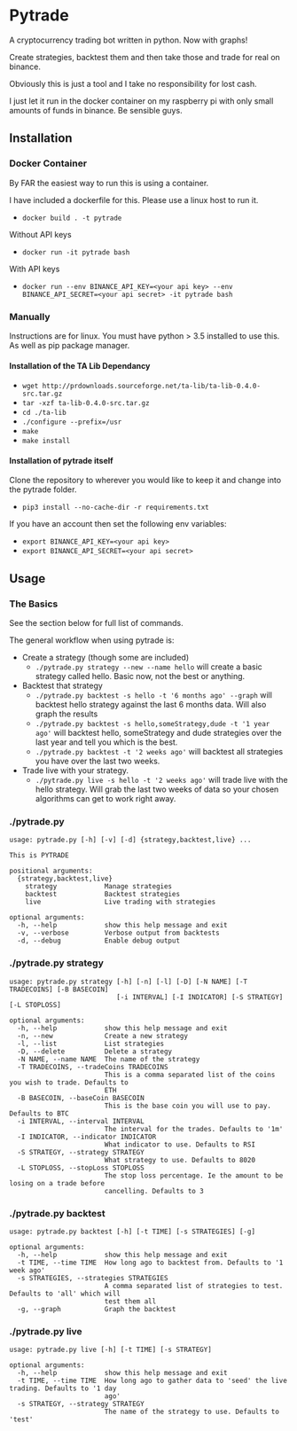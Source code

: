 # Pytrade

A cryptocurrency trading bot written in python. Now with graphs!

Create strategies, backtest them and then take those and trade for real on binance.

Obviously this is just a tool and I take no responsibility for lost cash.

I just let it run in the docker container on my raspberry pi with only small amounts of funds in binance. Be sensible guys.

## Installation

### Docker Container

By FAR the easiest way to run this is using a container.

I have included a dockerfile for this. Please use a linux host to run it.

- `docker build . -t pytrade`

Without API keys
- `docker run -it pytrade bash`

With API keys
- `docker run --env BINANCE_API_KEY=<your api key> --env BINANCE_API_SECRET=<your api secret> -it pytrade bash`

### Manually

Instructions are for linux. You must have python > 3.5 installed to use this. As well as pip package manager.

#### Installation of the TA Lib Dependancy

- `wget http://prdownloads.sourceforge.net/ta-lib/ta-lib-0.4.0-src.tar.gz`
- `tar -xzf ta-lib-0.4.0-src.tar.gz`
- `cd ./ta-lib`
- `./configure --prefix=/usr`
- `make`
- `make install`

#### Installation of pytrade itself

Clone the repository to wherever you would like to keep it and change into the pytrade folder.

- `pip3 install --no-cache-dir -r requirements.txt`

If you have an account then set the following env variables:
- `export BINANCE_API_KEY=<your api key>`
- `export BINANCE_API_SECRET=<your api secret>`


## Usage

### The Basics

See the section below for full list of commands.

The general workflow when using pytrade is:
- Create a strategy (though some are included)
  - `./pytrade.py strategy --new --name hello` will create a basic strategy called hello. Basic now, not the best or anything.
- Backtest that strategy
  - `./pytrade.py backtest -s hello -t '6 months ago' --graph` will backtest hello strategy against the last 6 months data. Will also graph the results
  - `./pytrade.py backtest -s hello,someStrategy,dude -t '1 year ago'` will backtest hello, someStrategy and dude strategies over the last year and tell you which is the best.
  - `./pytrade.py backtest -t '2 weeks ago'` will backtest all strategies you have over the last two weeks.
- Trade live with your strategy.
  - `./pytrade.py live -s hello -t '2 weeks ago'` will trade live with the hello strategy. Will grab the last two weeks of data so your chosen algorithms can get to work right away.

### ./pytrade.py
```
usage: pytrade.py [-h] [-v] [-d] {strategy,backtest,live} ...

This is PYTRADE

positional arguments:
  {strategy,backtest,live}
    strategy            Manage strategies
    backtest            Backtest strategies
    live                Live trading with strategies

optional arguments:
  -h, --help            show this help message and exit
  -v, --verbose         Verbose output from backtests
  -d, --debug           Enable debug output
```

### ./pytrade.py strategy
```
usage: pytrade.py strategy [-h] [-n] [-l] [-D] [-N NAME] [-T TRADECOINS] [-B BASECOIN]
                           [-i INTERVAL] [-I INDICATOR] [-S STRATEGY] [-L STOPLOSS]

optional arguments:
  -h, --help            show this help message and exit
  -n, --new             Create a new strategy
  -l, --list            List strategies
  -D, --delete          Delete a strategy
  -N NAME, --name NAME  The name of the strategy
  -T TRADECOINS, --tradeCoins TRADECOINS
                        This is a comma separated list of the coins you wish to trade. Defaults to
                        ETH
  -B BASECOIN, --baseCoin BASECOIN
                        This is the base coin you will use to pay. Defaults to BTC
  -i INTERVAL, --interval INTERVAL
                        The interval for the trades. Defaults to '1m'
  -I INDICATOR, --indicator INDICATOR
                        What indicator to use. Defaults to RSI
  -S STRATEGY, --strategy STRATEGY
                        What strategy to use. Defaults to 8020
  -L STOPLOSS, --stopLoss STOPLOSS
                        The stop loss percentage. Ie the amount to be losing on a trade before
                        cancelling. Defaults to 3
```

### ./pytrade.py backtest
```
usage: pytrade.py backtest [-h] [-t TIME] [-s STRATEGIES] [-g]

optional arguments:
  -h, --help            show this help message and exit
  -t TIME, --time TIME  How long ago to backtest from. Defaults to '1 week ago'
  -s STRATEGIES, --strategies STRATEGIES
                        A comma separated list of strategies to test. Defaults to 'all' which will
                        test them all
  -g, --graph           Graph the backtest
```

### ./pytrade.py live
```
usage: pytrade.py live [-h] [-t TIME] [-s STRATEGY]

optional arguments:
  -h, --help            show this help message and exit
  -t TIME, --time TIME  How long ago to gather data to 'seed' the live trading. Defaults to '1 day
                        ago'
  -s STRATEGY, --strategy STRATEGY
                        The name of the strategy to use. Defaults to 'test'
```